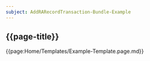 ```yaml
---
subject: AddRARecordTransaction-Bundle-Example
---
```


## {{page-title}}

{{page:Home/Templates/Example-Template.page.md}}